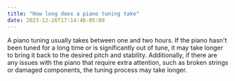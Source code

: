 ```yaml
---
title: "How long does a piano tuning take"
date: 2023-12-26T17:14:46-05:00
---
```

A piano tuning usually takes between one and two hours. 
If the piano hasn't been tuned for a long time or is significantly out of tune, it may take longer to bring it back to the desired pitch and stability. Additionally, if there are any issues with the piano that require extra attention, such as broken strings or damaged components, the tuning process may take longer.


